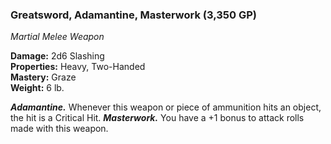 ### Greatsword, Adamantine, Masterwork (3,350 GP)
*Martial Melee Weapon*  

**Damage:** 2d6 Slashing  
**Properties:** Heavy, Two-Handed  
**Mastery:** Graze  
**Weight:** 6 lb.

***Adamantine.*** Whenever this weapon or piece of ammunition hits an object, the hit is a Critical Hit.
***Masterwork.*** You have a +1 bonus to attack rolls made with this weapon.